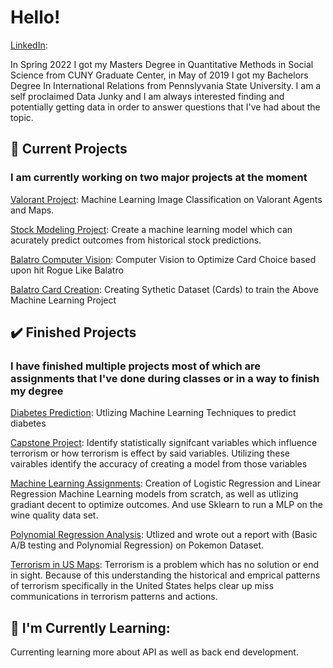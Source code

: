 # Hello!

[LinkedIn](https://www.linkedin.com/in/scott-bamford/):

In Spring 2022 I got my Masters Degree in Quantitative Methods in Social Science from CUNY Graduate Center, in May of 2019 I got my Bachelors Degree In International Relations from Pennslyvania State University. I am a self proclaimed Data Junky and I am always interested finding and potentially getting data in order to answer questions that I've had about the topic. 


## 🔭 Current Projects 

### I am currently working on two major projects at the moment


[Valorant Project](https://github.com/scottbamfordJ/Valorant): Machine Learning Image Classification on Valorant Agents and Maps.  

[Stock Modeling Project](Stock_Modeling_Program): Create a machine learning model which can acurately predict outcomes from historical stock predictions. 

[Balatro Computer Vision](https://github.com/scottbamfordJ/Project-To-Do/tree/main/Balatro%20Computer%20Vision): Computer Vision to Optimize Card Choice based upon hit Rogue Like Balatro

[Balatro Card Creation](https://github.com/scottbamfordJ/Project-To-Do/tree/main/Balatro%20Computer%20VisionFinished_Card): Creating Sythetic Dataset (Cards) to train the Above Machine Learning Project


## :heavy_check_mark: Finished Projects 

### I have finished multiple projects most of which are assignments that I've done during classes or in a way to finish my degree

[Diabetes Prediction](https://github.com/scottbamfordJ/Project-To-Do/tree/main/Diabetes%20Prediction): Utlizing Machine Learning Techniques to predict diabetes

[Capstone Project](https://github.com/scottbamfordJ/Terrorism-Capstone-Models): Identify statistically signifcant variables which influence terrorism or how terrorism is effect by said variables. Utilizing these vairables identify the accuracy of creating a model from those variables

[Machine Learning Assignments](https://github.com/scottbamfordJ/Machine-Learning): Creation of Logistic Regression and Linear Regression Machine Learning models from scratch, as well as utlizing gradiant decent to optimize outcomes. And use Sklearn to run a MLP on the wine quality data set. 

[Polynomial Regression Analysis](https://github.com/scottbamfordJ/Project-A-Week/tree/main/Cleaning%20and%20Analyzing%20IBM%20Watson%20Marketing%20Customer%20Value): Utlized and wrote out a report with (Basic A/B testing and Polynomial Regression) on Pokemon Dataset. 

[Terrorism in US Maps](https://github.com/scottbamfordJ/Data_Visualization_Project): Terrorism is a problem which has no solution or end in sight. Because of this understanding the historical and emprical patterns of terrorism specifically in the United States helps clear up miss communications in terrorism patterns and actions. 


## 🌱 I'm Currently Learning: 
Currenting learning more about API as well as back end development. 


